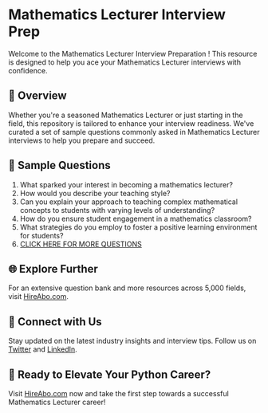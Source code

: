 # Mathematics Lecturer Interview Prep

Welcome to the Mathematics Lecturer Interview Preparation ! This resource is designed to help you ace your Mathematics Lecturer interviews with confidence.

## 🚀 Overview

Whether you're a seasoned Mathematics Lecturer or just starting in the field, this repository is tailored to enhance your interview readiness. We've curated a set of sample questions commonly asked in Mathematics Lecturer interviews to help you prepare and succeed.

## 📝 Sample Questions

1. What sparked your interest in becoming a mathematics lecturer?
2. How would you describe your teaching style?
3. Can you explain your approach to teaching complex mathematical concepts to students with varying levels of understanding?
4. How do you ensure student engagement in a mathematics classroom?
5. What strategies do you employ to foster a positive learning environment for students?
6. [CLICK HERE FOR MORE QUESTIONS](https://hireabo.com/job/19_0_43/Mathematics%20Lecturer)

## 🌐 Explore Further

For an extensive question bank and more resources across 5,000 fields, visit [HireAbo.com](https://www.hireabo.com).

## 📱 Connect with Us

Stay updated on the latest industry insights and interview tips. Follow us on [Twitter](https://twitter.com/hireabo) and [LinkedIn](https://www.linkedin.com/in/hire-abo-3609972a8/).

## 🚀 Ready to Elevate Your Python Career?

Visit [HireAbo.com](https://www.hireabo.com) now and take the first step towards a successful Mathematics Lecturer career!